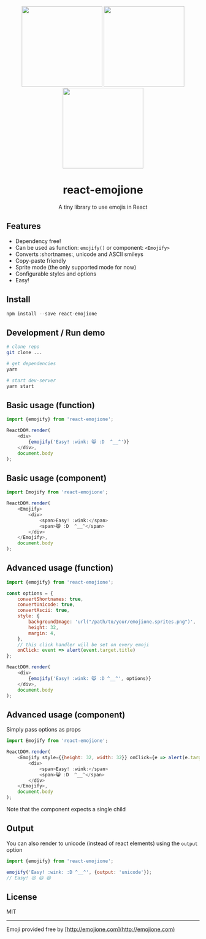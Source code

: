 <p align="center">
    <img src="http://cdn.jsdelivr.net/emojione/assets/svg/1f984.svg" width=210 />
    <img src="http://cdn.jsdelivr.net/emojione/assets/svg/1f419.svg" width=210 />
    <img src="http://cdn.jsdelivr.net/emojione/assets/svg/1f916.svg" width=210 />
    <h1 align="center">react-emojione</h1>
    <p align="center">A tiny library to use emojis in React</p>
</p>

## Features

- Dependency free!
- Can be used as function: `emojify()` or component: `<Emojify>`
- Converts :shortnames:, unicode and ASCII smileys
- Copy-paste friendly
- Sprite mode (the only supported mode for now)
- Configurable styles and options
- Easy!

## Install

```javascript
npm install --save react-emojione
```

## Development / Run demo

```bash
# clone repo
git clone ...

# get dependencies
yarn

# start dev-server
yarn start
```

## Basic usage (function)

```javascript
import {emojify} from 'react-emojione';

ReactDOM.render(
    <div>
        {emojify('Easy! :wink: 😸 :D  ^__^')}
    </div>,
    document.body
);
```

## Basic usage (component)

```javascript
import Emojify from 'react-emojione';

ReactDOM.render(
    <Emojify>
        <div>
            <span>Easy! :wink:</span>
            <span>😸 :D  ^__^</span>
        </div>
    </Emojify>,
    document.body
);
```

## Advanced usage (function)

```javascript
import {emojify} from 'react-emojione';

const options = {
    convertShortnames: true,
    convertUnicode: true,
    convertAscii: true,
    style: {
        backgroundImage: 'url("/path/to/your/emojione.sprites.png")',
        height: 32,
        margin: 4,
    },
    // this click handler will be set on every emoji
    onClick: event => alert(event.target.title)
};

ReactDOM.render(
    <div>
        {emojify('Easy! :wink: 😸 :D ^__^', options)}
    </div>,
    document.body
);
```

## Advanced usage (component)

Simply pass options as props

```javascript
import Emojify from 'react-emojione';

ReactDOM.render(
    <Emojify style={{height: 32, width: 32}} onClick={e => alert(e.target.title)}>
        <div>
            <span>Easy! :wink:</span>
            <span>😸 :D  ^__^</span>
        </div>
    </Emojify>,
    document.body
);
```

Note that the component expects a single child

## Output

You can also render to unicode (instead of react elements) using the `output` option
```javascript
import {emojify} from 'react-emojione';

emojify('Easy! :wink: :D ^__^', {output: 'unicode'});
// Easy! 😉 😃 😄
```

## License

MIT

---
Emoji provided free by [http://emojione.com](http://emojione.com)
